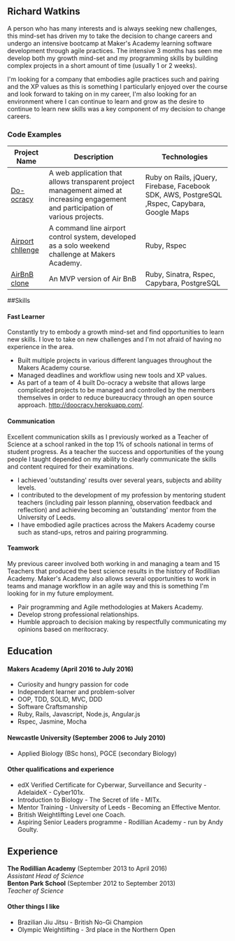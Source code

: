 ## Richard Watkins

A person who has many interests and is always seeking new challenges, this mind-set has driven my to take the decision to change careers and undergo an intensive bootcamp at Maker's Academy learning software development through agile practices. The intensive 3 months has seen me develop both my growth mind-set and my programming skills by building complex projects in a short amount of time (usually 1 or 2 weeks). 

I'm looking for a company that embodies agile practices such and pairing and the XP values as this is something I particularly enjoyed over the course and look forward to taking on in my career, I'm also looking for an environment where I can continue to learn and grow as the desire to continue to learn new skills was a key component of my decision to change careers.

### Code Examples
| Project Name        | Description         | Technologies        |
|-------------------------|-------------------------|-------------------------|
| [Do-ocracy](https://github.com/RichardWatkins1/doocracy)| A web application that allows transparent project management aimed at increasing engagement and participation of various projects. | Ruby on Rails, jQuery, Firebase, Facebook SDK, AWS, PostgreSQL ,Rspec, Capybara, Google Maps |
| [Airport chllenge](https://github.com/RichardWatkins1/airport_challenge) | A command line airport control system, developed as a solo weekend challenge at Makers Academy.                                                      | Ruby, Rspec                   |
| [AirBnB clone](https://github.com/RichardWatkins1/arrrgbnb)               | An MVP version of Air BnB                                                         | Ruby, Sinatra, Rspec, Capybara, PostgreSQL               |

##Skills

#### Fast Learner

Constantly try to embody a growth mind-set and find opportunities to learn new skills. I love to take on new challenges and I'm not afraid of having no experience in the area.

- Built multiple projects in various different languages throughout the Makers Academy course.
- Managed deadlines and workflow using new tools and XP values.
- As part of a team of 4 built Do-ocracy a website that allows large complicated projects to be managed and controlled by the members themselves in order to reduce bureaucracy through an open source approach. http://doocracy.herokuapp.com/.

#### Communication

Excellent communication skills as I previously worked as a Teacher of Science at a school ranked in the top 1% of schools national in terms of student progress. As a teacher the success and opportunities of the young people I taught depended on my ability to clearly communicate the skills and content required for their examinations.

- I achieved 'outstanding' results over several years, subjects and ability levels.
- I contributed to the development of my profession by mentoring student teachers (including pair lesson planning, observation feedback and reflection) and achieving becoming an 'outstanding' mentor from the University of Leeds. 
- I have embodied agile practices across the Makers Academy course such  as stand-ups, retros and pairing programming.

#### Teamwork

My previous career involved both working in and managing a team and 15 Teachers that produced the best science results in the history of Rodillian Academy. Maker's Academy also allows several opportunities to work in teams and manage workflow in an agile way and this is something I'm looking for in my future employment.

- Pair programming and Agile methodologies at Makers Academy.
- Develop strong professional relationships. 
- Humble approach to decision making by respectfully communicating my opinions based on meritocracy.


## Education

#### Makers Academy (April 2016 to July 2016)

- Curiosity and hungry passion for code
- Independent learner and problem-solver
- OOP, TDD, SOLID, MVC, DDD
- Software Craftsmanship
- Ruby, Rails, Javascript, Node.js, Angular.js
- Rspec, Jasmine, Mocha

#### Newcastle University (September 2006 to July 2010)

- Applied Biology (BSc hons), PGCE (secondary Biology)

#### Other qualifications and experience

- edX Verified Certificate for Cyberwar, Surveillance and Security - AdelaideX -  Cyber101x.
- Introduction to Biology - The Secret of life - MITx.
- Mentor Training - University  of Leeds - Becoming an Effective Mentor.
- British Weightlifting Level one Coach.
- Aspiring Senior  Leaders programme - Rodillian Academy - run by Andy Goulty.

## Experience

**The Rodillian Academy** (September 2013 to April 2016)    
*Assistant Head of Science*  
**Benton Park School** (September 2012 to September 2013)   
*Teacher of Science*  

#### Other things I like

- Brazilian Jiu Jitsu - British No-Gi Champion 
- Olympic Weightlifting - 3rd place in the Northern Open
